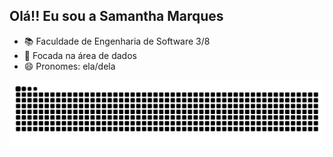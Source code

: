 ## Olá!! Eu sou a Samantha Marques

- 📚 Faculdade de Engenharia de Software 3/8
- 🎀 Focada na área de dados
- 😄 Pronomes: ela/dela

<picture>
  <source media="(prefers-color-scheme: dark)" srcset="https://raw.githubusercontent.com/SamanthaMarques/SamanthaMarques/output/github-contribution-grid-snake-dark.svg">
  <source media="(prefers-color-scheme: light)" srcset="https://raw.githubusercontent.com/SamanthaMarques/SamanthaMarques/output/github-contribution-grid-snake.svg">
  <img alt="github contribution grid snake animation" src="https://raw.githubusercontent.com/SamanthaMarques/SamanthaMarques/output/github-contribution-grid-snake.svg">
</picture>
